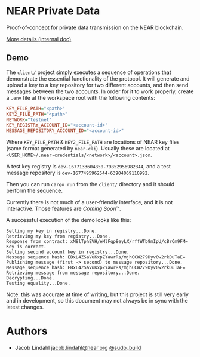 # NEAR Private Data

Proof-of-concept for private data transmission on the NEAR blockchain.

[More details (internal doc)](https://docs.google.com/document/d/1ddOorhJ8_qrCyoRUR3Xd2gfWwaPi0TizVCoAsQECzrU/edit?usp=sharing)

## Demo

The `client/` project simply executes a sequence of operations that demonstrate the essential functionality of the protocol. It will generate and upload a key to a key repository for two different accounts, and then send messages between the two accounts. In order for it to work properly, create a `.env` file at the workspace root with the following contents:

```ini
KEY_FILE_PATH="<path>"
KEY2_FILE_PATH="<path>"
NETWORK="testnet"
KEY_REGISTRY_ACCOUNT_ID="<account-id>"
MESSAGE_REPOSITORY_ACCOUNT_ID="<account-id>"
```

Where `KEY_FILE_PATH` & `KEY2_FILE_PATH` are locations of NEAR key files (same format generated by `near-cli`). Usually these are located at `<USER_HOME>/.near-credentials/<network>/<account>.json`.

A test key registry is `dev-1677133604850-79852956982344`, and a test message repository is `dev-1677495962544-63904069110992`.

Then you can run `cargo run` from the `client/` directory and it should perform the sequence.

Currently there is not much of a user-friendly interface, and it is not interactive. Those features are _Coming Soon_&trade;.

A successful execution of the demo looks like this:

```text
Setting my key in registry...Done.
Retrieving my key from registry...Done.
Response from contract: xM8lTphEVH/eMlFgp8eyLX/rffWTb9mIpU/cBrCm9FM=
Key is correct.
Setting second account key in registry...Done.
Message sequence hash: EBxL4ZSaVuKxpZYawrRs/mjhCCW279Dyv0w2rkDuTaE=
Publishing message (first -> second) to message repository...Done.
Message sequence hash: EBxL4ZSaVuKxpZYawrRs/mjhCCW279Dyv0w2rkDuTaE=
Retrieving message from message repository...Done.
Decrypting...Done.
Testing equality...Done.
```

Note: this was accurate at time of writing, but this project is still very early and in development, so this document may not always be in sync with the latest changes.

# Authors

- Jacob Lindahl <jacob.lindahl@near.org> [@sudo_build](https://twitter.com/sudo_build)
